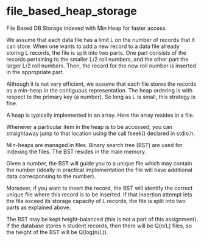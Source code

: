 # file_based_heap_storage
File Based DB Storage indexed with Min Heap for faster access.

We assume that each data file has a limit L on the number of records that it can store. When one wants to
add a new record to a data file already storing L records, the file is split into two parts. One part consists of
the records pertaining to the smaller L/2 roll numbers, and the other part the larger L/2 roll numbers. Then,
the record for the new roll number is inserted in the appropriate part.


Although it is not very efficient, we assume that each file stores the records as a min-heap in the contiguous
representation. The heap ordering is with respect to the primary key (a number). So long as L is small,
this strategy is fine.

A heap is typically implemented in an array. Here the array resides in a file. 

Whenever a particular item in the heap is to be accessed, you can straightaway jump to that location using the call fseek() declared in stdio.h.


Min-heaps are managed in files. Binary search tree (BST) are used for indexing the files. The BST resides in the main memory. 

Given a number, the BST will guide you to a unique file which may contain the number (ideally in practical implementation the file will have additional data correcponsing to the number). 

Moreover, if you want to insert the record, the BST will identify the correct unique file where this
record is to be inserted. If that insertion attempt lets the file exceed its storage capacity of L records, the file
is split into two parts as explained above. 

The BST may be kept height-balanced (this is not a part of this
assignment). If the database stores n student records, then there will be Q(n/L) files, so the height of the
BST will be Q(log(n/L)).
